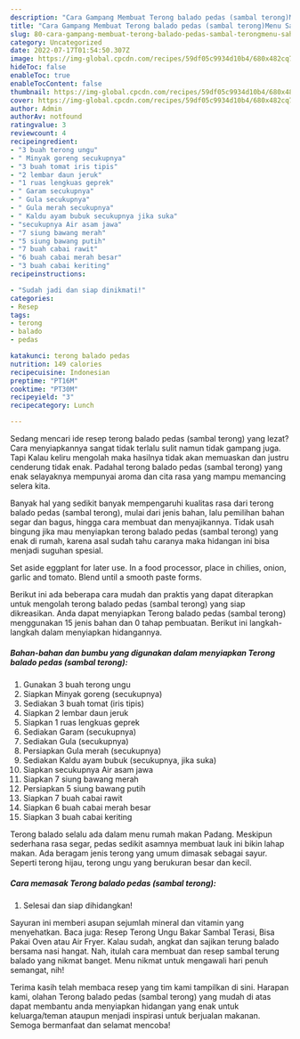 ```yaml
---
description: "Cara Gampang Membuat Terong balado pedas (sambal terong)Menu Sahur"
title: "Cara Gampang Membuat Terong balado pedas (sambal terong)Menu Sahur"
slug: 80-cara-gampang-membuat-terong-balado-pedas-sambal-terongmenu-sahur
category: Uncategorized
date: 2022-07-17T01:54:50.307Z
image: https://img-global.cpcdn.com/recipes/59df05c9934d10b4/680x482cq70/terong-balado-pedas-sambal-terong-foto-resep-utama.jpg
hideToc: false
enableToc: true
enableTocContent: false
thumbnail: https://img-global.cpcdn.com/recipes/59df05c9934d10b4/680x482cq70/terong-balado-pedas-sambal-terong-foto-resep-utama.jpg
cover: https://img-global.cpcdn.com/recipes/59df05c9934d10b4/680x482cq70/terong-balado-pedas-sambal-terong-foto-resep-utama.jpg
author: Admin
authorAv: notfound
ratingvalue: 3
reviewcount: 4
recipeingredient:
- "3 buah terong ungu"
- " Minyak goreng secukupnya"
- "3 buah tomat iris tipis"
- "2 lembar daun jeruk"
- "1 ruas lengkuas geprek"
- " Garam secukupnya"
- " Gula secukupnya"
- " Gula merah secukupnya"
- " Kaldu ayam bubuk secukupnya jika suka"
- "secukupnya Air asam jawa"
- "7 siung bawang merah"
- "5 siung bawang putih"
- "7 buah cabai rawit"
- "6 buah cabai merah besar"
- "3 buah cabai keriting"
recipeinstructions:

- "Sudah jadi dan siap dinikmati!"
categories:
- Resep
tags:
- terong
- balado
- pedas

katakunci: terong balado pedas 
nutrition: 149 calories
recipecuisine: Indonesian
preptime: "PT16M"
cooktime: "PT30M"
recipeyield: "3"
recipecategory: Lunch

---
```



Sedang mencari ide resep terong balado pedas (sambal terong) yang lezat? Cara menyiapkannya sangat tidak terlalu sulit namun tidak gampang juga. Tapi Kalau keliru mengolah maka hasilnya tidak akan memuaskan dan justru cenderung tidak enak. Padahal terong balado pedas (sambal terong) yang enak selayaknya mempunyai aroma dan cita rasa yang mampu memancing selera kita.


Banyak hal yang sedikit banyak mempengaruhi kualitas rasa dari terong balado pedas (sambal terong), mulai dari jenis bahan, lalu pemilihan bahan segar dan bagus, hingga cara membuat dan menyajikannya. Tidak usah bingung jika mau menyiapkan terong balado pedas (sambal terong) yang enak di rumah, karena asal sudah tahu caranya maka hidangan ini bisa menjadi suguhan spesial.

Set aside eggplant for later use. In a food processor, place in chilies, onion, garlic and tomato. Blend until a smooth paste forms.


Berikut ini ada beberapa cara mudah dan praktis yang dapat diterapkan untuk mengolah terong balado pedas (sambal terong) yang siap dikreasikan. Anda dapat menyiapkan Terong balado pedas (sambal terong) menggunakan 15 jenis bahan dan 0 tahap pembuatan. Berikut ini langkah-langkah dalam menyiapkan hidangannya.

<!--inarticleads1-->

##### Bahan-bahan dan bumbu yang digunakan dalam menyiapkan Terong balado pedas (sambal terong):

1. Gunakan 3 buah terong ungu
1. Siapkan  Minyak goreng (secukupnya)
1. Sediakan 3 buah tomat (iris tipis)
1. Siapkan 2 lembar daun jeruk
1. Siapkan 1 ruas lengkuas geprek
1. Sediakan  Garam (secukupnya)
1. Sediakan  Gula (secukupnya)
1. Persiapkan  Gula merah (secukupnya)
1. Sediakan  Kaldu ayam bubuk (secukupnya, jika suka)
1. Siapkan secukupnya Air asam jawa
1. Siapkan 7 siung bawang merah
1. Persiapkan 5 siung bawang putih
1. Siapkan 7 buah cabai rawit
1. Siapkan 6 buah cabai merah besar
1. Siapkan 3 buah cabai keriting


Terong balado selalu ada dalam menu rumah makan Padang. Meskipun sederhana rasa segar, pedas sedikit asamnya membuat lauk ini bikin lahap makan. Ada beragam jenis terong yang umum dimasak sebagai sayur. Seperti terong hijau, terong ungu yang berukuran besar dan kecil. 

<!--inarticleads2-->

##### Cara memasak Terong balado pedas (sambal terong):


1. Selesai dan siap dihidangkan!

Sayuran ini memberi asupan sejumlah mineral dan vitamin yang menyehatkan. Baca juga: Resep Terong Ungu Bakar Sambal Terasi, Bisa Pakai Oven atau Air Fryer. Kalau sudah, angkat dan sajikan terung balado bersama nasi hangat. Nah, itulah cara membuat dan resep sambal terung balado yang nikmat banget. Menu nikmat untuk mengawali hari penuh semangat, nih! 

Terima kasih telah membaca resep yang tim kami tampilkan di sini. Harapan kami, olahan Terong balado pedas (sambal terong) yang mudah di atas dapat membantu anda menyiapkan hidangan yang enak untuk keluarga/teman ataupun menjadi inspirasi untuk berjualan makanan. Semoga bermanfaat dan selamat mencoba!
